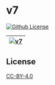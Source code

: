 # v7

[![Github License](https://img.shields.io/github/license/setetres/v7.svg)](https://github.com/setetres/v7/blob/master/LICENSE)

| [![v7](https://setetres.s3.amazonaws.com/setetres.st/img/share-v7.png?v=8&raw=true)](http://v7.setetres.st) |
| ----------------------------------------------------------------------------------------------------------- |

License
-------

[CC-BY-4.0]

[http://v7.setetres.st]: http://v7.setetres.st
[CC-BY-4.0]: http://creativecommons.org/licenses/by/4.0
